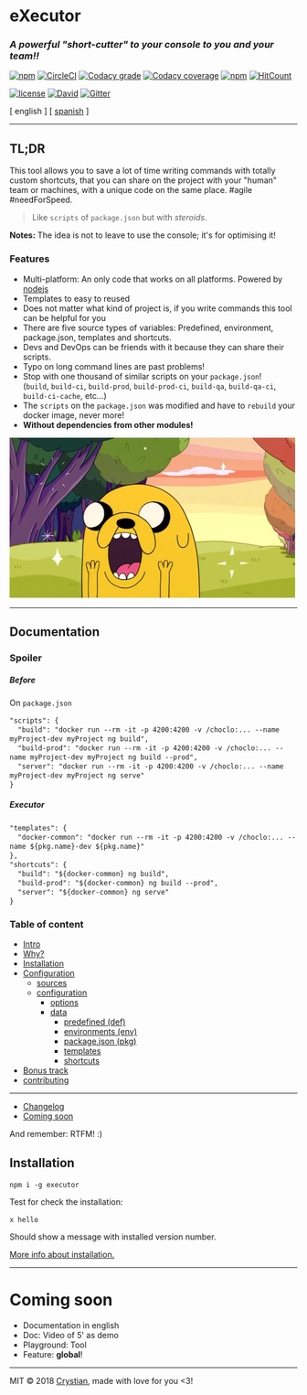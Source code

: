 # eXecutor
### **_A powerful "short-cutter" to your console to you and your team!!_**

[![npm](https://img.shields.io/npm/v/executor.svg?style=flat-square)](https://www.npmjs.com/package/executor) 
[![CircleCI](https://circleci.com/gh/crystian/executor/tree/master.svg?style=shield)](https://circleci.com/gh/crystian/executor/tree/master)
[![Codacy grade](https://img.shields.io/codacy/grade/d3f65a1bc7604109843a0b9bda912c3b.svg?style=flat-square)](https://www.codacy.com/app/crystian/executor?utm_source=github.com&amp;utm_medium=referral&amp;utm_content=crystian/executor&amp;utm_campaign=Badge_Grade)
[![Codacy coverage](https://img.shields.io/codacy/coverage/d3f65a1bc7604109843a0b9bda912c3b.svg?style=flat-square)](https://www.codacy.com/app/crystian/executor?utm_source=github.com&amp;utm_medium=referral&amp;utm_content=crystian/executor&amp;utm_campaign=Badge_Coverage)
[![npm](https://img.shields.io/npm/dm/executor.svg?style=flat-square)](https://www.npmjs.com/package/executor)
[![HitCount](http://hits.dwyl.com/crystian/executor.svg)](http://hits.dwyl.com/crystian/executor)

[![license](https://img.shields.io/npm/l/executor.svg?style=flat-square)](https://raw.githubusercontent.com/crystian/executor/master/LICENSE)
[![David](https://img.shields.io/david/crystian/executor.svg?style=flat-square)](https://github.com/crystian/executor/blob/master/package.json)
[![Gitter](https://img.shields.io/gitter/room/crystian/executor.svg?style=flat-square)](https://gitter.im/crystian/executor/??utm_source=badge&utm_medium=badge&utm_campaign=pr-badge&utm_content=badge)

[ english ] [ [spanish](docs/README-ES.md) ]

---

## TL;DR

This tool allows you to save a lot of time writing commands with totally custom shortcuts, that you can share on the project with your "human" team or machines, with a unique code on the same place. #agile #needForSpeed. 
 
> Like `scripts` of `package.json` but with _steroids_.

**Notes:** The idea is not to leave to use the console; it's for optimising it!
  
### Features

* Multi-platform: An only code that works on all platforms. Powered by [nodejs](https://nodejs.org)
* Templates to easy to reused
* Does not matter what kind of project is, if you write commands this tool can be helpful for you
* There are five source types of variables: Predefined, environment, package.json, templates and shortcuts.
* Devs and DevOps can be friends with it because they can share their scripts.
* Typo on long command lines are past problems!
* Stop with one thousand of similar scripts on your `package.json`!  
(`build`, `build-ci`, `build-prod`, `build-prod-ci`, `build-qa`, `build-qa-ci`, `build-ci-cache`, etc...)
* The `scripts` on the `package.json` was modified and have to `rebuild` your docker image, never more!
* **Without dependencies from other modules!**

![](docs/img/jake.gif)

---
## Documentation

### Spoiler

##### Before
On `package.json`

```
"scripts": {
  "build": "docker run --rm -it -p 4200:4200 -v /choclo:... --name myProject-dev myProject ng build",
  "build-prod": "docker run --rm -it -p 4200:4200 -v /choclo:... --name myProject-dev myProject ng build --prod",
  "server": "docker run --rm -it -p 4200:4200 -v /choclo:... --name myProject-dev myProject ng serve"
}
```
##### Executor
```
"templates": {
  "docker-common": "docker run --rm -it -p 4200:4200 -v /choclo:... --name ${pkg.name}-dev ${pkg.name}" 
},
"shortcuts": {
  "build": "${docker-common} ng build",
  "build-prod": "${docker-common} ng build --prod",
  "server": "${docker-common} ng serve"
}
```

### Table of content

* [Intro](https://github.com/crystian/executor/wiki/Home)
* [Why?](https://github.com/crystian/executor/wiki/1-why#why)
* [Installation](https://github.com/crystian/executor/wiki/2-installation#installation)
* [Configuration](https://github.com/crystian/executor/wiki/3-configuration#configuration)
  * [sources](https://github.com/crystian/executor/wiki/3-configuration#sources)
  * [configuration](https://github.com/crystian/executor/wiki/3-configuration#configuration-1)
    * [options](https://github.com/crystian/executor/wiki/3-configuration#options)
    * [data](https://github.com/crystian/executor/wiki/3-configuration#data)
      * [predefined (def)](https://github.com/crystian/executor/wiki/3-configuration#predefined-def)
      * [environments (env)](https://github.com/crystian/executor/wiki/3-configuration#environments-env)
      * [package.json (pkg)](https://github.com/crystian/executor/wiki/3-configuration#packagejson-pkg)
      * [templates](https://github.com/crystian/executor/wiki/3-configuration#templates)
      * [shortcuts](https://github.com/crystian/executor/wiki/3-configuration#shortcuts)
* [Bonus track](https://github.com/crystian/executor/wiki/4-bonus)
* [contributing](https://github.com/crystian/executor/wiki/5-contributing)

---

* [Changelog](CHANGELOG.md)
* [Coming soon](#coming-soon)


And remember: RTFM! :)

## Installation

```
npm i -g executor
```

Test for check the installation:

```
x hello
```

Should show a message with installed version number.

[More info about installation.](https://github.com/crystian/executor/wiki/2-installation#installation)

---

# Coming soon

* Documentation in english
* Doc: Video of 5' as demo
* Playground: Tool
* Feature: **global**!

---

MIT © 2018 [Crystian](https://github.com/crystian), made with love for you <3!
